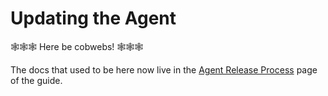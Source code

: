 # Updating the Agent

:spider_web::spider_web::spider_web: Here be cobwebs! :spider_web::spider_web::spider_web:

The docs that used to be here now live in the [Agent Release Process](https://guide.buildkite.net/engineering/teams/pipelines/agent-release-process/) page of the guide.
